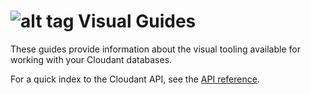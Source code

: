 # ![alt tag](images/guide_icon.png) Visual Guides

These guides provide information about the visual tooling available for working with your Cloudant databases.

For a quick index to the Cloudant API, see the [API reference](api.html#-api-reference).
